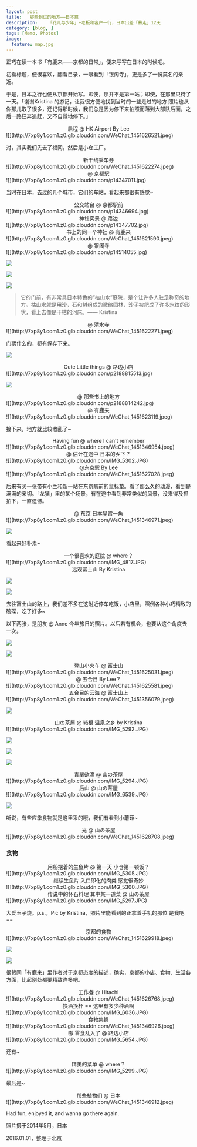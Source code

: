 ```yaml
---
layout: post  
title:   那些到过的地方——日本篇
description:    「花儿与少年」+老板和客户一行，日本出差「暴走」12天
category: [blog, ]  
tags: [Memo, Photos]  
image:
  feature: map.jpg
---
```


正巧在读一本书「有鹿来——京都的日常」，便来写写在日本的时候吧。

初看标题，便很喜欢，翻看目录，一眼看到「银阁寺」，更是多了一份莫名的亲近。

于是，日本之行也便从京都开始写。即使，那并不是第一站；即使，在那里只待了一天。「谢谢Kristina 的游记，让我很方便地找到当时的一些走过的地方 照片也从你那儿取了很多，还记得那时候，我们总是因为停下来拍照而落到大部队后面，之后一路狂奔追赶，又不自觉地停下。」

<center> 启程 @ HK Airport By Lee </center>
![](http://7xp8y1.com1.z0.glb.clouddn.com/WeChat_1451626521.jpeg)

对，其实我们先去了福冈，然后是小仓工厂。

<center> 新干线乘车券 </center>
![](http://7xp8y1.com1.z0.glb.clouddn.com/WeChat_1451622274.jpeg)

<center> @ 京都駅 </center>
![](http://7xp8y1.com1.z0.glb.clouddn.com/p14347011.jpg)

当时在日本，去过的几个城市，它们的车站，看起来都很有感觉~

<center> 公交站台 @ 京都駅前</center>
![](http://7xp8y1.com1.z0.glb.clouddn.com/p14346694.jpg)
 
<center> 神社实景 @ 路边 </center>
![](http://7xp8y1.com1.z0.glb.clouddn.com/p14347702.jpg)

<center> 书上的同一个神社 @ 有鹿来 </center>
![](http://7xp8y1.com1.z0.glb.clouddn.com/WeChat_1451621590.jpeg)

<center> @ 银阁寺 </center>
![](http://7xp8y1.com1.z0.glb.clouddn.com/p14514055.jpg)

![](http://7xp8y1.com1.z0.glb.clouddn.com/IMG_5303.JPG)

![](http://7xp8y1.com1.z0.glb.clouddn.com/WeChat_1451622272.jpeg)

![](http://7xp8y1.com1.z0.glb.clouddn.com/p14514640.jpg)

> 它的门前，有非常具日本特色的“枯山水”庭院，是个让许多人驻足称奇的地方。枯山水就是用沙，石和树组成的微缩园林，沙子被耙成了许多水纹的形状，看上去像是干枯的河床。—— Kristina

<center> @ 清水寺 </center>
![](http://7xp8y1.com1.z0.glb.clouddn.com/WeChat_1451622271.jpeg)

门票什么的，都有保存下来。

![](http://7xp8y1.com1.z0.glb.clouddn.com/p2188815979.jpg)

<center> Cute Little things @ 路边小店 </center>
![](http://7xp8y1.com1.z0.glb.clouddn.com/p2188815513.jpg)

![](http://7xp8y1.com1.z0.glb.clouddn.com/p2188814406.jpg)

<center> @ 那些书上的地方 </center>
![](http://7xp8y1.com1.z0.glb.clouddn.com/p2188814242.jpg)

<center> @ 有鹿来 </center>
![](http://7xp8y1.com1.z0.glb.clouddn.com/WeChat_1451623119.jpeg)

接下来，地方就比较散乱了~

<center> Having fun @ where I can't remember </center>
![](http://7xp8y1.com1.z0.glb.clouddn.com/WeChat_1451346954.jpeg)

<center> @ 估计在途中 日本的乡下？ </center>
![](http://7xp8y1.com1.z0.glb.clouddn.com/IMG_5302.JPG)

<center> @东京駅 By Lee </center>
![](http://7xp8y1.com1.z0.glb.clouddn.com/WeChat_1451627028.jpeg)

后来有买一张带有小兰和新一站在东京駅前的鼠标垫。看了那么久的动漫，看到是满满的亲切。「龙猫」里的某个场景，有在途中看到非常类似的风景，没来得及抓拍下，一直遗憾。

<center> @ 东京 日本皇宫一角 </center>
![](http://7xp8y1.com1.z0.glb.clouddn.com/WeChat_1451346971.jpeg)

![](http://7xp8y1.com1.z0.glb.clouddn.com/IMG_5271.JPG)

看起来好朴素~

<center> 一个很喜欢的庭院 @ where？ </center>
![](http://7xp8y1.com1.z0.glb.clouddn.com/IMG_4817.JPG)

<center> 远观富士山 By Kristina </center>

![](http://7xp8y1.com1.z0.glb.clouddn.com/IMG_5290.JPG)

![](http://7xp8y1.com1.z0.glb.clouddn.com/WeChat_1451625584.jpeg)

去往富士山的路上，我们差不多在这附近停车吃饭，小店里，照例各种小巧精致的碗碟，吃了好多~

以下两张，是朋友 @ Anne 今年旅日的照片。以后若有机会，也要从这个角度去一次。

![](http://7xp8y1.com1.z0.glb.clouddn.com/WeChat_1451625583.jpeg)

![](http://7xp8y1.com1.z0.glb.clouddn.com/WeChat_1451625582.jpeg)

<center> 登山小火车 @ 富士山 </center>
![](http://7xp8y1.com1.z0.glb.clouddn.com/WeChat_1451625031.jpeg)

<center> @ 五合目 By Lee？ </center>
![](http://7xp8y1.com1.z0.glb.clouddn.com/WeChat_1451625581.jpeg)

<center> 五合目的云海 @ 富士山上  </center>
![](http://7xp8y1.com1.z0.glb.clouddn.com/WeChat_1451356079.jpeg)

![](http://7xp8y1.com1.z0.glb.clouddn.com/WeChat_1451625017.jpeg)

<center> 山の茶屋 @ 箱根 温泉之乡 by Kristina </center>
![](http://7xp8y1.com1.z0.glb.clouddn.com/IMG_5292.JPG)

![](http://7xp8y1.com1.z0.glb.clouddn.com/WeChat_1451628739.jpeg)

![](http://7xp8y1.com1.z0.glb.clouddn.com/WeChat_1451629483.jpeg)

![](http://7xp8y1.com1.z0.glb.clouddn.com/WeChat_1451629466.jpeg)

<center> 青翠欲滴 @  山の茶屋 </center>
![](http://7xp8y1.com1.z0.glb.clouddn.com/IMG_5294.JPG)

<center> 后山 @ 山の茶屋 </center>
![](http://7xp8y1.com1.z0.glb.clouddn.com/IMG_6539.JPG)

![](http://7xp8y1.com1.z0.glb.clouddn.com/IMG_6541.JPG)

听说，有些应季食物就是这里采的哦，我们有看到小蘑菇~

<center> 光 @ 山の茶屋 </center>
![](http://7xp8y1.com1.z0.glb.clouddn.com/WeChat_1451628708.jpeg)

### 食物
<center> 用船摆着的生鱼片 @ 第一天 小仓第一顿饭？ </center>
![](http://7xp8y1.com1.z0.glb.clouddn.com/IMG_5305.JPG)

<center> 继续生鱼片 入口即化的肉类 感觉很奇妙 </center>
![](http://7xp8y1.com1.z0.glb.clouddn.com/IMG_5300.JPG)

<center> 传说中的怀石料理 其中某一道菜 @ 山の茶屋  </center>
![](http://7xp8y1.com1.z0.glb.clouddn.com/IMG_5297.JPG)

大爱玉子烧。p.s.，Pic by Kristina，照片里能看到的正拿着手机的那位 是我吧 ==

<center> 京都的食物 </center>
![](http://7xp8y1.com1.z0.glb.clouddn.com/WeChat_1451629918.jpeg)

![](http://7xp8y1.com1.z0.glb.clouddn.com/WeChat_1451629910.jpeg)

![](http://7xp8y1.com1.z0.glb.clouddn.com/WeChat_1451629901.jpeg)


很赞同「有鹿来」里作者对于京都态度的描述，确实，京都的小店、食物、生活各方面，比起别处都要精致许多吧。

<center> 工作餐 @ Hitachi </center>
![](http://7xp8y1.com1.z0.glb.clouddn.com/WeChat_1451626768.jpeg)

<center> 换酒换杯 == 这里有多少种酒啊 </center>
![](http://7xp8y1.com1.z0.glb.clouddn.com/IMG_6036.JPG)

<center> 食物集锦 </center>
![](http://7xp8y1.com1.z0.glb.clouddn.com/WeChat_1451346926.jpeg)

<center> 嗷 零食乱入了 @ 路边小店 </center>
![](http://7xp8y1.com1.z0.glb.clouddn.com/IMG_5654.JPG)

还有~
<center> 精美的菜单 @ where？ </center>
![](http://7xp8y1.com1.z0.glb.clouddn.com/IMG_5299.JPG)

最后是~
<center> 那些植物们 @ 日本 </center>
![](http://7xp8y1.com1.z0.glb.clouddn.com/WeChat_1451346912.jpeg)

Had fun, enjoyed it, and wanna go there again.

照片摄于2014年5月，日本

2016.01.01，整理于北京

